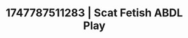 ---
categories:
- Mutual desire
- Sneaker fetish
- AI sensuality
- Interactive NSFW
- Lustful close-up
image: /assets/images/1747787511283.jpg
layout: post
seo:
  description: Featured content with sensual Scat Fetish, ABDL Play. HD images available.
  keywords: Scat Fetish, ABDL Play
  og_image: /assets/images/1747787511283.jpg
  schema_type: VisualArtwork
tags:
- ABDL Play
- '#1747787511283'
- Scat Fetish
title: 1747787511283 | Scat Fetish ABDL Play
---